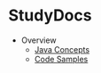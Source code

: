 # StudyDocs
- Overview
    * [Java Concepts](https://github.com/ponnarasuice/StudyDocs/tree/develop/JavaConcepts)
    * [Code Samples](https://github.com/ponnarasuice/StudyDocs/tree/develop/CodeSamples)
